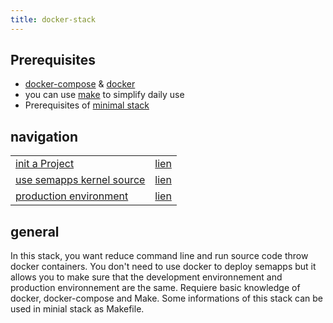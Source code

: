 ```yaml
---
title: docker-stack
---
```


## Prerequisites

- [docker-compose](https://docs.docker.com/compose/) & [docker](https://docs.docker.com/engine/)
- you can use [make](https://fr.wikipedia.org/wiki/Make) to simplify daily use
- Prerequisites of [minimal stack](./minimal#prerequisites)

## navigation
<table>
  <tr>
    <td><a href="./init_main">init a Project</a></td>
    <td><a href="./init_docker">lien</a></td>
  </tr>
  <tr>
    <td><a href="./kernel_main">use semapps kernel source</a></td>
    <td><a href="./kernel_docker">lien</a></td>
  </tr>
  <tr>
    <td><a href="./production_main">production environment</a></td>
    <td><a href="./production_docker">lien</a></td>
  </tr>
</table>

## general

In this stack, you want reduce command line and run source code throw docker containers.
You don't need to use docker to deploy semapps but it allows you to make sure that the development environnement and production environnement are the same.
Requiere basic knowledge of docker, docker-compose and Make.
Some informations of this stack can be used in minial stack as Makefile.
